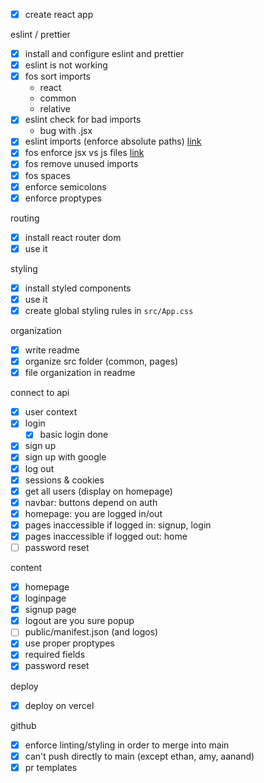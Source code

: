 - [x] create react app

eslint / prettier

- [x] install and configure eslint and prettier
- [x] eslint is not working
- [x] fos sort imports
  - react
  - common
  - relative
- [x] eslint check for bad imports
  - bug with .jsx
- [x] eslint imports (enforce absolute paths)
      [link](https://www.npmjs.com/package/eslint-plugin-no-relative-import-paths)
- [x] fos enforce jsx vs js files
      [link](https://github.com/jsx-eslint/eslint-plugin-react)
- [x] fos remove unused imports
- [x] fos spaces
- [x] enforce semicolons
- [x] enforce proptypes

routing

- [x] install react router dom
- [x] use it

styling

- [x] install styled components
- [x] use it
- [x] create global styling rules in `src/App.css`

organization

- [x] write readme
- [x] organize src folder (common, pages)
- [x] file organization in readme

connect to api

- [x] user context
- [x] login
  - [x] basic login done
- [x] sign up
- [x] sign up with google
- [x] log out
- [x] sessions & cookies
- [x] get all users (display on homepage)
- [x] navbar: buttons depend on auth
- [x] homepage: you are logged in/out
- [x] pages inaccessible if logged in: signup, login
- [x] pages inaccessible if logged out: home
- [ ] password reset

content

- [x] homepage
- [x] loginpage
- [x] signup page
- [x] logout are you sure popup
- [ ] public/manifest.json (and logos)
- [x] use proper proptypes
- [x] required fields
- [x] password reset

deploy

- [x] deploy on vercel

github

- [x] enforce linting/styling in order to merge into main
- [x] can't push directly to main (except ethan, amy, aanand)
- [x] pr templates
